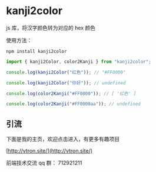 # kanji2color

js 库，将汉字颜色转为对应的 hex 颜色

使用方法：

    npm install kanji2color

```js
import { kanji2Color, color2Kanji } from "kanji2color";

console.log(kanji2Color("红色")); // "#FF0000"

console.log(kanji2Color("你好")); // undefined

console.log(color2Kanji("#FF0000")); // [ '红色' ]

console.log(color2Kanji("#FF0000aa")); // undefined
```

## 引流

下面是我的主页，欢迎点击进入，有更多有趣项目

[http://vtron.site/](http://vtron.site/)

前端技术交流 qq 群： 712921211
